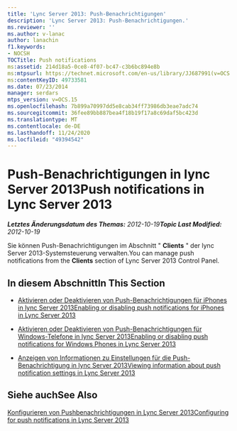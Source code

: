 ```yaml
---
title: 'Lync Server 2013: Push-Benachrichtigungen'
description: 'Lync Server 2013: Push-Benachrichtigungen.'
ms.reviewer: ''
ms.author: v-lanac
author: lanachin
f1.keywords:
- NOCSH
TOCTitle: Push notifications
ms:assetid: 214d18a5-0ce8-4f07-bc47-c3b6bc894e8b
ms:mtpsurl: https://technet.microsoft.com/en-us/library/JJ687991(v=OCS.15)
ms:contentKeyID: 49733581
ms.date: 07/23/2014
manager: serdars
mtps_version: v=OCS.15
ms.openlocfilehash: 7b899a70997dd5e8cab34ff73986db3eae7adc74
ms.sourcegitcommit: 36fee89bb887bea4f18b19f17a8c69daf5bc423d
ms.translationtype: MT
ms.contentlocale: de-DE
ms.lasthandoff: 11/24/2020
ms.locfileid: "49394542"
---
```

# <a name="push-notifications-in-lync-server-2013"></a><span data-ttu-id="d009e-103">Push-Benachrichtigungen in lync Server 2013</span><span class="sxs-lookup"><span data-stu-id="d009e-103">Push notifications in Lync Server 2013</span></span>

<div data-xmlns="http://www.w3.org/1999/xhtml">

<div class="topic" data-xmlns="http://www.w3.org/1999/xhtml" data-msxsl="urn:schemas-microsoft-com:xslt" data-cs="https://msdn.microsoft.com/">

<div data-asp="https://msdn2.microsoft.com/asp">



</div>

<div id="mainSection">

<div id="mainBody"><span data-ttu-id="d009e-104">

<span> </span></span><span class="sxs-lookup"><span data-stu-id="d009e-104">

<span> </span></span></span>

<span data-ttu-id="d009e-105">_**Letztes Änderungsdatum des Themas:** 2012-10-19_</span><span class="sxs-lookup"><span data-stu-id="d009e-105">_**Topic Last Modified:** 2012-10-19_</span></span>

<span data-ttu-id="d009e-106">Sie können Push-Benachrichtigungen im Abschnitt " **Clients** " der lync Server 2013-Systemsteuerung verwalten.</span><span class="sxs-lookup"><span data-stu-id="d009e-106">You can manage push notifications from the **Clients** section of Lync Server 2013 Control Panel.</span></span>

<div>

## <a name="in-this-section"></a><span data-ttu-id="d009e-107">In diesem Abschnitt</span><span class="sxs-lookup"><span data-stu-id="d009e-107">In This Section</span></span>

  - [<span data-ttu-id="d009e-108">Aktivieren oder Deaktivieren von Push-Benachrichtigungen für iPhones in lync Server 2013</span><span class="sxs-lookup"><span data-stu-id="d009e-108">Enabling or disabling push notifications for iPhones in Lync Server 2013</span></span>](lync-server-2013-enabling-or-disabling-push-notifications-for-iphones.md)

  - [<span data-ttu-id="d009e-109">Aktivieren oder Deaktivieren von Push-Benachrichtigungen für Windows-Telefone in lync Server 2013</span><span class="sxs-lookup"><span data-stu-id="d009e-109">Enabling or disabling push notifications for Windows Phones in Lync Server 2013</span></span>](lync-server-2013-enabling-or-disabling-push-notifications-for-windows-phones.md)

  - [<span data-ttu-id="d009e-110">Anzeigen von Informationen zu Einstellungen für die Push-Benachrichtigung in lync Server 2013</span><span class="sxs-lookup"><span data-stu-id="d009e-110">Viewing information about push notification settings in Lync Server 2013</span></span>](lync-server-2013-viewing-information-about-push-notification-settings.md)

</div>

<div>

## <a name="see-also"></a><span data-ttu-id="d009e-111">Siehe auch</span><span class="sxs-lookup"><span data-stu-id="d009e-111">See Also</span></span>


[<span data-ttu-id="d009e-112">Konfigurieren von Pushbenachrichtigungen in Lync Server 2013</span><span class="sxs-lookup"><span data-stu-id="d009e-112">Configuring for push notifications in Lync Server 2013</span></span>](lync-server-2013-configuring-for-push-notifications.md)  
  

<span data-ttu-id="d009e-113"></div>

</div>

<span> </span>

</div>

</div>

</span><span class="sxs-lookup"><span data-stu-id="d009e-113"></div>

</div>

<span> </span>

</div>

</div>

</span></span></div>

